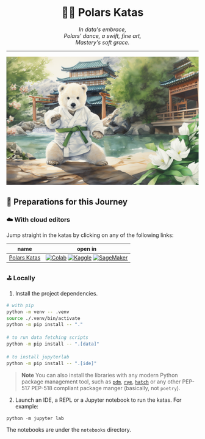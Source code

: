 <h1 align="center">🐻‍❄️ Polars Katas</h1>

<div align="center">
    <i>
        In data's embrace,<br>
        Polars' dance, a swift, fine art,<br>
        Mastery's soft grace.
    </i>
</div>

---

![polar-youngling](./public/polars-katas.png)

## 🍱 Preparations for this Journey

### ☁️ With cloud editors

Jump straight in the katas by clicking on any of the following links:

**name** | **open in**
:-----: | :-------:
[Polars Katas](./notebooks/polars-katas.ipynb) | [![Colab](https://colab.research.google.com/assets/colab-badge.svg)](https://colab.research.google.com/github/baggiponte/polars-katas/blob/main/notebooks/polars-katas.ipynb) [![Kaggle](https://kaggle.com/static/images/open-in-kaggle.svg)](https://kaggle.com/kernels/welcome?src=https://github.com/baggiponte/polars-katas/blob/main/notebooks/polars-katas.ipynb) [![SageMaker](https://raw.githubusercontent.com/roboflow-ai/notebooks/main/assets/badges/sage-maker.svg)](https://studiolab.sagemaker.aws/import/github/baggiponte/polars-katas/blob/main/notebooks/polars-katas.ipynb)

### ⛳ Locally

1. Install the project dependencies.

```bash
# with pip
python -m venv -- .venv
source ./.venv/bin/activate
python -m pip install -- "."

# to run data fetching scripts
python -m pip install -- ".[data]"

# to install jupyterlab
python -m pip install -- ".[ide]"
```

> **Note**
> You can also install the libraries with any modern Python package management tool, such as [`pdm`](https://pdm-project.org/latest/#recommended-installation-method), [`rye`](https://rye-up.com/), [`hatch`](https://hatch.pypa.io/latest/install/) or any other PEP-517 PEP-518 compliant package manger (basically, not `poetry`).

2. Launch an IDE, a REPL or a Jupyter notebook to run the katas. For example:

```python
python -m jupyter lab
```

The notebooks are under the `notebooks` directory.
